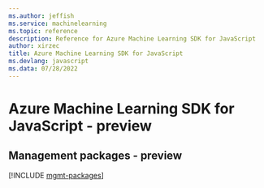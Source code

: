 ```yaml
---
ms.author: jeffish
ms.service: machinelearning
ms.topic: reference
description: Reference for Azure Machine Learning SDK for JavaScript
author: xirzec
title: Azure Machine Learning SDK for JavaScript
ms.devlang: javascript
ms.data: 07/28/2022
---
```

# Azure Machine Learning SDK for JavaScript - preview

## Management packages - preview
[!INCLUDE [mgmt-packages](machine-learning-mgmt-index.md)]